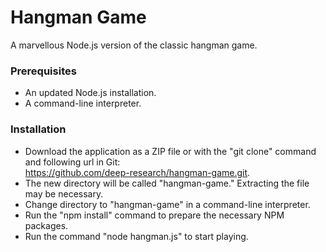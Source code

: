 # Hangman Game

A marvellous Node.js version of the classic hangman game.

### Prerequisites

* An updated Node.js installation.
* A command-line interpreter.

### Installation

* Download the application as a ZIP file or with the "git clone" command and following url in Git:  
https://github.com/deep-research/hangman-game.git.
* The new directory will be called "hangman-game." Extracting the file may be necessary.
* Change directory to "hangman-game" in a command-line interpreter.
* Run the "npm install" command to prepare the necessary NPM packages.
* Run the command "node hangman.js" to start playing.